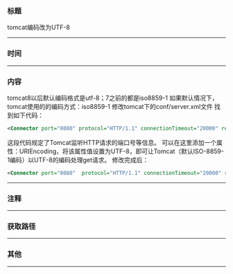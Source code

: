 ### 标题

tomcat编码改为UTF-8

------

### 时间



------

### 内容

tomcat8以后默认编码格式是utf-8；7之前的都是iso8859-1
如果默认情况下，tomcat使用的的编码方式：iso8859-1 
修改tomcat下的conf/server.xml文件
找到如下代码：

```xml
<Connector port="8080" protocol="HTTP/1.1" connectionTimeout="20000" redirectPort="8443" />
```

这段代码规定了Tomcat监听HTTP请求的端口号等信息。
可以在这里添加一个属性：URIEncoding，将该属性值设置为UTF-8，即可让Tomcat（默认ISO-8859-1编码）以UTF-8的编码处理get请求。
修改完成后：

```xml
<Connector port="8080"  protocol="HTTP/1.1" connectionTimeout="20000" redirectPort="8443" URIEncoding="UTF-8" />
```

------

### 注释



------

### 获取路径



------

### 其他



---

